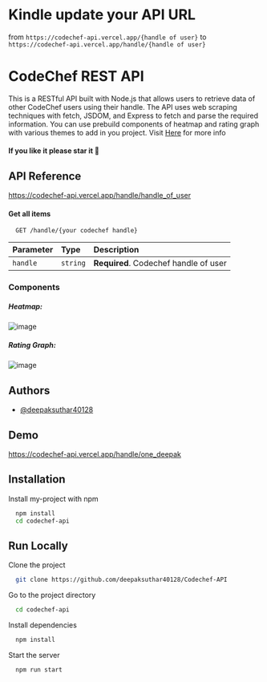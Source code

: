 # Kindle update your API URL
from `https://codechef-api.vercel.app/{handle of user}` to `https://codechef-api.vercel.app/handle/{handle of user}`







# CodeChef REST API

This is a RESTful API built with Node.js that allows users to retrieve data of other CodeChef users using their handle.
The API uses web scraping techniques with fetch, JSDOM, and Express to fetch and parse the required information.
You can use prebuild components of heatmap and rating graph with various themes to add in you project.
Visit [Here](https://codechef-api.vercel.app) for more info

#### If you like it please star it 🥺

## API Reference
https://codechef-api.vercel.app/handle/handle_of_user

#### Get all items

```http
  GET /handle/{your codechef handle}
```

| Parameter | Type     | Description                |
| :-------- | :------- | :------------------------- |
| `handle` | `string` | **Required**. Codechef handle of user|


### Components 

##### Heatmap: 
![image](https://github.com/user-attachments/assets/7477d725-8d20-4385-b146-e13ca1591626)

##### Rating Graph:
![image](https://github.com/user-attachments/assets/d8f809be-eb7f-41c4-8e7f-69ff292699de)



## Authors

- [@deepaksuthar40128](https://www.github.com/deepaksuthar40128)


## Demo

 https://codechef-api.vercel.app/handle/one_deepak


## Installation

Install my-project with npm

```bash
  npm install
  cd codechef-api
```
    
## Run Locally

Clone the project

```bash
  git clone https://github.com/deepaksuthar40128/Codechef-API
```

Go to the project directory

```bash
  cd codechef-api
```

Install dependencies

```bash
  npm install
```

Start the server

```bash
  npm run start
```



